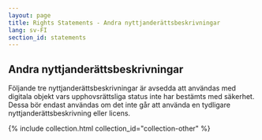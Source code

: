 ```yaml
---
layout: page
title: Rights Statements - Andra nyttjanderättsbeskrivningar
lang: sv-FI
section_id: statements
---
```


## Andra nyttjanderättsbeskrivningar

Följande tre nyttjanderättsbeskrivningar är avsedda att användas med digitala objekt vars upphovsrättsliga status inte har bestämts med säkerhet. Dessa bör endast användas om det inte går att använda en tydligare nyttjanderättsbeskrivning eller licens.

{% include collection.html collection_id="collection-other" %}
